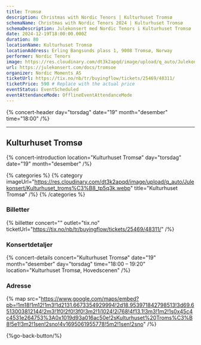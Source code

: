 ```yaml
---
title: Tromsø
description: Christmas with Nordic Tenors | Kulturhuset Tromsø
schemaName: Christmas with Nordic Tenors 2024 | Kulturhuset Tromsø
schemaDescription: Julekonsert med Nordic Tenors i Kulturhuset Tromsø
date: 2024-12-19T18:00:00.000Z
duration: 80
locationName: Kulturhuset Tromsø
locationAddress: Erling Bangsunds plass 1, 9008 Tromsø, Norway
performer: Nordic Tenors
image: https://res.cloudinary.com/dt3k2apqd/image/upload/q_auto/Julekonsert/schema_-_Kulturhuset_Troms%C3%B8_wxeeve.webp
url: https://julekonsert.com/docs/tromsoe
organizer: Nordic Moments AS
ticketUrl: https://tix.no/nb/tr/buyingflow/tickets/25469/48311/
ticketPrice: 590 # Replace with the actual price
eventStatus: EventScheduled
eventAttendanceMode: OfflineEventAttendanceMode
---
```


{% concert-header day="torsdag" date="19" month="desember" time="18:00" /%}

---

## Kulturhuset Tromsø

{% concert-introduction location="Kulturhuset Tromsø" day="torsdag" date="19" month="desember" /%}

{% categories %}
{% category imageUrl="https://res.cloudinary.com/dt3k2apqd/image/upload/q_auto/Julekonsert/Kulturhuset_troms%C3%B8_tp5q3k.webp" title="Kulturhuset Tromsø" /%}
{% /categories %}

### Billetter

{% billetter concert="" outlet="tix.no" ticketUrl="https://tix.no/nb/tr/buyingflow/tickets/25469/48311/" /%}

### Konsertdetaljer

{% concert-details concert="Kulturhuset Tromsø" date="19" month="desember" day="torsdag" time="18:00 – 19:20" location="Kulturhuset Tromsø, Hovedscenen" /%}

### Adresse

{% map src="https://www.google.com/maps/embed?pb=!1m18!1m12!1m3!1d2131.6673354929994!2d18.953971842798513!3d69.6513003812144!2m3!1f0!2f0!3f0!3m2!1i1024!2i768!4f13.1!3m3!1m2!1s0x45c4c4531e264753%3A0x1019d93a016ac50e!2sKulturhuset%20Troms%C3%B8!5e1!3m2!1sen!2sno!4v1695061955778!5m2!1sen!2sno" /%}

{%go-back-button/%}
